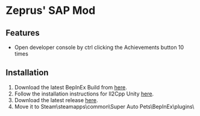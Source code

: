 # Zeprus' SAP Mod
## Features
* Open developer console by ctrl clicking the Achievements button 10 times

## Installation
1. Download the latest BepInEx Build from [here](https://builds.bepis.io/projects/bepinex_be).
2. Follow the installation instructions for Il2Cpp Unity [here](https://docs.bepinex.dev/master/articles/user_guide/installation/unity_il2cpp.html).
3. Download the latest release [here](https://github.com/Zeprus/sap_sandbox/releases).
4. Move it to Steam\steamapps\common\Super Auto Pets\BepInEx\plugins\
